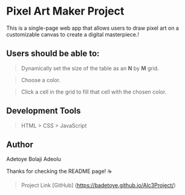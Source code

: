# Pixel Art Maker Project
This is a single-page web app that allows users to draw pixel art on a customizable canvas to create a digital masterpiece.!

## Users should be able to:
> Dynamically set the size of the table as an **N** by **M** grid.

> Choose a color.

> Click a cell in the grid to fill that cell with the chosen color.

## Development Tools
> HTML > CSS > JavaScript
## Author
Adetoye Bolaji Adeolu

Thanks for checking the README page! :coffee:

> Project Link [GitHub] (https://badetoye.github.io/Alc3Project/)
